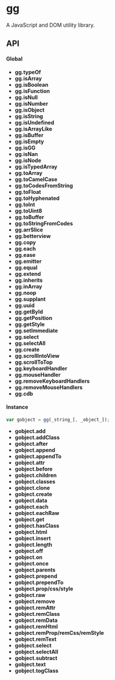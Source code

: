 gg
==

A JavaScript and DOM utility library.

## API
#### Global
- **gg.typeOf**
- **gg.isArray**
- **gg.isBoolean**
- **gg.isFunction**
- **gg.isNull**
- **gg.isNumber**
- **gg.isObject**
- **gg.isString**
- **gg.isUndefined**
- **gg.isArrayLike**
- **gg.isBuffer**
- **gg.isEmpty**
- **gg.isGG**
- **gg.isNan**
- **gg.isNode**
- **gg.isTypedArray**
- **gg.toArray**
- **gg.toCamelCase**
- **gg.toCodesFromString**
- **gg.toFloat**
- **gg.toHyphenated**
- **gg.toInt**
- **gg.toUint8**
- **gg.toBuffer**
- **gg.toStringFromCodes**
- **gg.arrSlice**
- **gg.betterview**
- **gg.copy**
- **gg.each**
- **gg.ease**
- **gg.emitter**
- **gg.equal**
- **gg.extend**
- **gg.inherits**
- **gg.inArray**
- **gg.noop**
- **gg.supplant**
- **gg.uuid**
- **gg.getById**
- **gg.getPosition**
- **gg.getStyle**
- **gg.setImmediate**
- **gg.select**
- **gg.selectAll**
- **gg.create**
- **gg.scrollIntoView**
- **gg.scrollToTop**
- **gg.keyboardHandler**
- **gg.mouseHandler**
- **gg.removeKeyboardHandlers**
- **gg.removeMouseHandlers**
- **gg.cdb**


#### Instance
```javascript
var gobject = gg(_string_[, _object_]);
```
- **gobject.add**
- **gobject.addClass**
- **gobject.after**
- **gobject.append**
- **gobject.appendTo**
- **gobject.attr**
- **gobject.before**
- **gobject.children**
- **gobject.classes**
- **gobject.clone**
- **gobject.create**
- **gobject.data**
- **gobject.each**
- **gobject.eachRaw**
- **gobject.get**
- **gobject.hasClass**
- **gobject.html**
- **gobject.insert**
- **gobject.length**
- **gobject.off**
- **gobject.on**
- **gobject.once**
- **gobject.parents**
- **gobject.prepend**
- **gobject.prependTo**
- **gobject.prop/css/style**
- **gobject.raw**
- **gobject.remove**
- **gobject.remAttr**
- **gobject.remClass**
- **gobject.remData**
- **gobject.remHtml**
- **gobject.remProp/remCss/remStyle**
- **gobject.remText**
- **gobject.select**
- **gobject.selectAll**
- **gobject.subtract**
- **gobject.text**
- **gobject.togClass**

